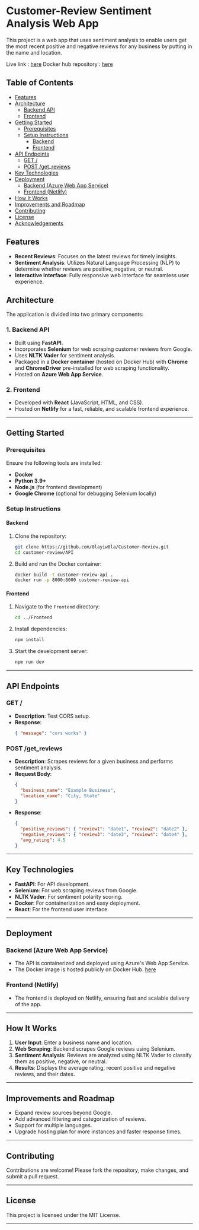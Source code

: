 # Customer-Review Sentiment Analysis Web App

This project is a web app that uses sentiment analysis to enable users get the most recent positive and negative reviews for any business by putting in the name and location. 

Live link : [here](https://getcustomerreviews.netlify.app/)
Docker hub repository : [here](https://hub.docker.com/r/0lay1w0la/customerreviewsapi)

## Table of Contents
- [Features](#features)
- [Architecture](#architecture)
  - [Backend API](#1-backend-api)
  - [Frontend](#2-frontend)
- [Getting Started](#getting-started)
  - [Prerequisites](#prerequisites)
  - [Setup Instructions](#setup-instructions)
    - [Backend](#backend)
    - [Frontend](#frontend)
- [API Endpoints](#api-endpoints)
  - [GET /](#get-)
  - [POST /get_reviews](#post-get_reviews)
- [Key Technologies](#key-technologies)
- [Deployment](#deployment)
  - [Backend (Azure Web App Service)](#backend-azure-web-app-service)
  - [Frontend (Netlify)](#frontend-netlify)
- [How It Works](#how-it-works)
- [Improvements and Roadmap](#improvements-and-roadmap)
- [Contributing](#contributing)
- [License](#license)
- [Acknowledgements](#acknowledgements)

## Features
- **Recent Reviews**: Focuses on the latest reviews for timely insights.
- **Sentiment Analysis**: Utilizes Natural Language Processing (NLP) to determine whether reviews are positive, negative, or neutral.
- **Interactive Interface**: Fully responsive web interface for seamless user experience.

## Architecture

The application is divided into two primary components:

### 1. **Backend API**
- Built using **FastAPI**.
- Incorporates **Selenium** for web scraping customer reviews from Google.
- Uses **NLTK Vader** for sentiment analysis.
- Packaged in a **Docker container** (hosted on Docker Hub) with **Chrome** and **ChromeDriver** pre-installed for web scraping functionality.
- Hosted on **Azure Web App Service**.

### 2. **Frontend**
- Developed with **React** (JavaScript, HTML, and CSS).
- Hosted on **Netlify** for a fast, reliable, and scalable frontend experience.

---

## Getting Started

### Prerequisites
Ensure the following tools are installed:
- **Docker**
- **Python 3.9+**
- **Node.js** (for frontend development)
- **Google Chrome** (optional for debugging Selenium locally)

### Setup Instructions

#### Backend
1. Clone the repository:
   ```bash
   git clone https://github.com/0layiw0la/Customer-Review.git
   cd customer-review/API
   ```
2. Build and run the Docker container:
   ```bash
   docker build -t customer-review-api .
   docker run -p 8000:8000 customer-review-api
   ```

#### Frontend
1. Navigate to the `Frontend` directory:
   ```bash
   cd ../Frontend
   ```
2. Install dependencies:
   ```bash
   npm install
   ```
3. Start the development server:
   ```bash
   npm run dev
   ```

---

## API Endpoints

### **GET /**
- **Description**: Test CORS setup.
- **Response**:
  ```json
  { "message": "cors works" }
  ```

### **POST /get_reviews**
- **Description**: Scrapes reviews for a given business and performs sentiment analysis.
- **Request Body**:
  ```json
  {  
    "business_name": "Example Business",  
    "location_name": "City, State"  
  }
  ```
- **Response**:
  ```json
  {  
    "positive_reviews": { "review1": "date1", "review2": "date2" },  
    "negative_reviews": { "review3": "date3", "review4": "date4" },  
    "avg_rating": 4.5  
  }
  ```

---

## Key Technologies
- **FastAPI**: For API development.
- **Selenium**: For web scraping reviews from Google.
- **NLTK Vader**: For sentiment polarity scoring.
- **Docker**: For containerization and easy deployment.
- **React**: For the frontend user interface.

---

## Deployment

### Backend (Azure Web App Service)
- The API is containerized and deployed using Azure's Web App Service. 
- The Docker image is hosted publicly on Docker Hub. [here](https://hub.docker.com/r/0lay1w0la/customerreviewsapi)

### Frontend (Netlify)
- The frontend is deployed on Netlify, ensuring fast and scalable delivery of the app.

---

## How It Works

1. **User Input**: Enter a business name and location.
2. **Web Scraping**: Backend scrapes Google reviews using Selenium.
3. **Sentiment Analysis**: Reviews are analyzed using NLTK Vader to classify them as positive, negative, or neutral.
4. **Results**: Displays the average rating, recent positive and negative reviews, and their dates.

---

## Improvements and Roadmap
- Expand review sources beyond Google.
- Add advanced filtering and categorization of reviews.
- Support for multiple languages.
- Upgrade hosting plan for more instances and faster response times.

---

## Contributing
Contributions are welcome! Please fork the repository, make changes, and submit a pull request.

---

## License
This project is licensed under the MIT License.

---
